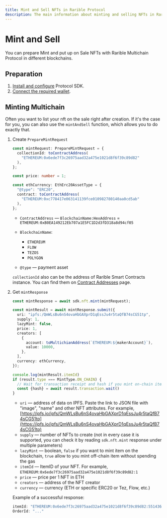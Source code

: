 ```yaml
---
title: Mint and Sell NFTs in Rarible Protocol
description: The main information about minting and selling NFTs in Rarible Multichain Protocol
---
```


# Mint and Sell

You can prepare Mint and put up on Sale NFTs with Rarible Multichain Protocol in different blockchains.

## Preparation

1. [Install and configure](https://docs.rarible.org/union-sdk/#installation) Protocol SDK.
2. [Connect the required wallet](https://docs.rarible.org/union-sdk/#metamask-integration-with-rarible).

## Minting Multichain

Often you want to list your nft on the sale right after creation. If it's the case for you, you can also use the `mintAndSell` function, which allows you to do exactly that.

1. Create `PrepareMintRequest`

    ```typescript
    const mintRequest: PrepareMintRequest = {
      collectionId: toContractAddress(
        "ETHEREUM:0x6ede7f3c26975aad32a475e1021d8f6f39c89d82"
      ),
    };
   
    const price: number = 1;
   
    const ethCurrency: EthErc20AssetType = {
      "@type": "ERC20",
      contract: toContractAddress(
        "ETHEREUM:0xc778417e063141139fce010982780140aa0cd5ab"
      ),
    };   
    ```

    * `ContractAddress` — `BlockchainName:HexAddress` = `ETHEREUM:0xB0EA149212Eb707a1E5FC1D2d3fD318a8d94cf05`
    * `BlockchainName`:

        * `ETHEREUM`
        * `FLOW`
        * `TEZOS`
        * `POLYGON`

    * `@type` — payment asset

    `collectionId` also can be the address of Rarible Smart Contracts instance. You can find them on [Contract Addresses](../ethereum/contract-addresses.md) page.

2. Get `mintResponse`

    ```typescript
    const mintResponse = await sdk.nft.mint(mintRequest);
    
    const mintResult = await mintResponse.submit({
      uri: "ipfs:/QmWLsBu6nS4ovaHbGAXprD1qEssJu4r5taQfB74sCG51tp",
      supply: 1,
      lazyMint: false,
      price: 1,
      creators: [
        {
          account: toMultichianAddress(`ETHEREUM:${makerAccount}`),
          value: 10000,
        },
      ],
      currency: ethCurrency,   
    });
   
    console.log(mintResult.itemId)
    if (result.type === MintType.ON_CHAIN) {
      // Wait for transaction receipt and hash if you mint on-chain item, unnecessary if off-chain
      const {hash} = await result.transaction.wait()
    } 
    ```

    * `uri` — address of data on IPFS. Paste the link to JSON file with "image", "name" and other NFT attributes. For example, [https://ipfs.io/ipfs/QmWLsBu6nS4ovaHbGAXprD1qEssJu4r5taQfB74sCG51tp](https://ipfs.io/ipfs/QmWLsBu6nS4ovaHbGAXprD1qEssJu4r5taQfB74sCG51tp)
    * `supply` — number of NFTs to create (not in every case it is supported, you can check it by reading `sdk.nft.mint` response under multiple parameters)
    * `lazyMint` — boolean, `false` if you want to mint item on the blockchain, `true` allow to you mint off-chain item without spending the gas
    * `itemId` —  ItemID of your NFT. For example, `ETHEREUM:0x6ede7f3c26975aad32a475e1021d8f6f39c89d82:1`
    * `price` — price per 1 NFT in ETH
    * `creators` — address of the NFT creator
    * `currency` — currency (ETH or specific ERC20 or Tez, Flow, etc.)

    Example of a successful response:

    ```typescript
    itemId: "ETHEREUM:0x6ede7f3c26975aad32a475e1021d8f6f39c89d82:55143609719300586327244080327388661151936544170854464635146779205246455382047";
    OrderId: "..."
    ```
   
